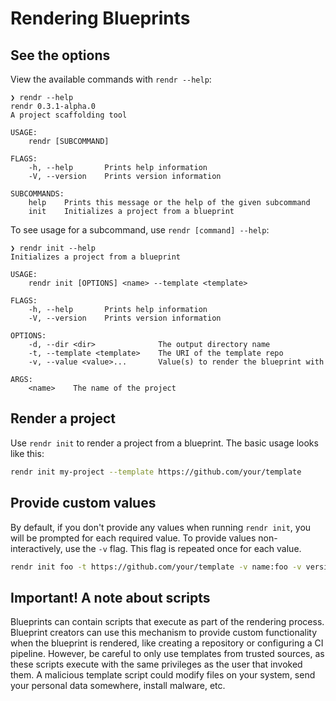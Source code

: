 # Rendering Blueprints

## See the options

View the available commands with `rendr --help`:

    ❯ rendr --help
    rendr 0.3.1-alpha.0
    A project scaffolding tool

    USAGE:
        rendr [SUBCOMMAND]

    FLAGS:
        -h, --help       Prints help information
        -V, --version    Prints version information

    SUBCOMMANDS:
        help    Prints this message or the help of the given subcommand
        init    Initializes a project from a blueprint

To see usage for a subcommand, use `rendr [command] --help`:

    ❯ rendr init --help
    Initializes a project from a blueprint

    USAGE:
        rendr init [OPTIONS] <name> --template <template>

    FLAGS:
        -h, --help       Prints help information
        -V, --version    Prints version information

    OPTIONS:
        -d, --dir <dir>              The output directory name
        -t, --template <template>    The URI of the template repo
        -v, --value <value>...       Value(s) to render the blueprint with

    ARGS:
        <name>    The name of the project

## Render a project

Use `rendr init` to render a project from a blueprint. The basic usage looks like this:

```sh
rendr init my-project --template https://github.com/your/template
```

## Provide custom values

By default, if you don't provide any values when running `rendr init`, you will
be prompted for each required value. To provide values non-interactively, use
the `-v` flag. This flag is repeated once for each value.

```sh
rendr init foo -t https://github.com/your/template -v name:foo -v version:1.0.0
```

## Important! A note about scripts

Blueprints can contain scripts that execute as part of the rendering process.
Blueprint creators can use this mechanism to provide custom functionality when
the blueprint is rendered, like creating a repository or configuring a CI
pipeline. However, be careful to only use templates from trusted sources, as
these scripts execute with the same privileges as the user that invoked them.
A malicious template script could modify files on your system, send your
personal data somewhere, install malware, etc.
